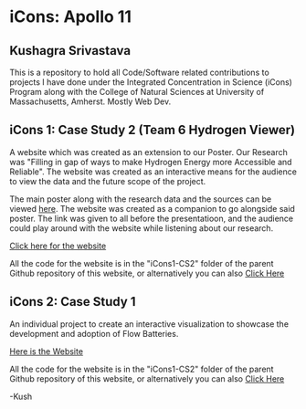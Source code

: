 # iCons: Apollo 11
## Kushagra Srivastava

This is a repository to hold all Code/Software related contributions to projects I have done under the Integrated Concentration in Science (iCons) Program along with the College of Natural Sciences at University of Massachusetts, Amherst. Mostly Web Dev. 

## iCons 1: Case Study 2 (Team 6 Hydrogen Viewer)

A website which was created as an extension to our Poster. Our Research was "Filling in gap of ways to make Hydrogen Energy more Accessible and Reliable". The website was created as an interactive means for the audience to view the data and the future scope of the project. 

The main poster along with the research data and the sources can be viewed <a href="https://docs.google.com/presentation/d/1Rl3o4Oow5fyl0XPS_FKG08Z8-gC7tRm8D_qi6X6LMBE/edit?usp=sharing">here</a>. The website was created as a companion to go alongside said poster. The link was given to all before the presentatioon, and the audience could play around with the website while listening about our research.

<a href="https://suobset.github.io/iCons/iCons1-CS2/">Click here for the website</a>

All the code for the website is in the "iCons1-CS2" folder of the parent Github repository of this website, or alternatively you can also <a href="https://github.com/suobset/iCons">Click Here</a>

## iCons 2: Case Study 1

An individual project to create an interactive visualization to showcase the development and adoption of Flow Batteries. 

<a href="https://suobset.github.io/iCons/iCons2-CS1/index.html">Here is the Website</a>

All the code for the website is in the "iCons1-CS2" folder of the parent Github repository of this website, or alternatively you can also <a href="https://github.com/suobset/iCons/iCons2-CS1">Click Here</a>

-Kush
